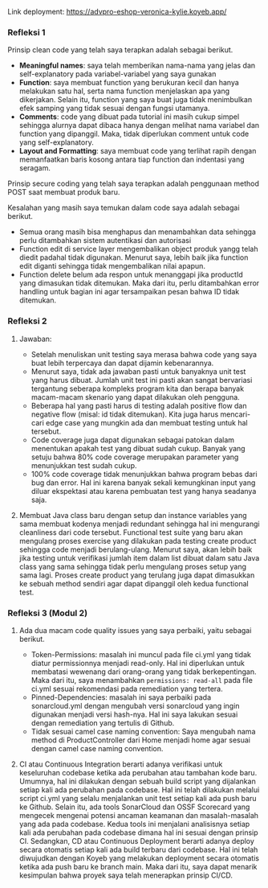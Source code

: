 Link deployment: https://advpro-eshop-veronica-kylie.koyeb.app/

### Refleksi 1
Prinsip clean code yang telah saya terapkan adalah sebagai berikut.
- **Meaningful names**: saya telah memberikan nama-nama yang jelas dan self-explanatory pada variabel-variabel yang saya gunakan
- **Function**: saya membuat function yang berukuran kecil dan hanya melakukan satu hal, serta nama function menjelaskan apa yang dikerjakan. Selain itu, function yang saya buat juga tidak menimbulkan efek samping yang tidak sesuai dengan fungsi utamanya.
- **Comments**: code yang dibuat pada tutorial ini masih cukup simpel sehingga alurnya dapat dibaca hanya dengan melihat nama variabel dan function yang dipanggil. Maka, tidak diperlukan comment untuk code yang self-explanatory.
- **Layout and Formatting**: saya membuat code yang terlihat rapih dengan memanfaatkan baris kosong antara tiap function dan indentasi yang seragam.

Prinsip secure coding yang telah saya terapkan adalah penggunaan method POST saat membuat produk baru.

Kesalahan yang masih saya temukan dalam code saya adalah sebagai berikut.
- Semua orang masih bisa menghapus dan menambahkan data sehingga perlu ditambahkan sistem autentikasi dan autorisasi
- Function edit di service layer mengembalikan object produk yangg telah diedit padahal tidak digunakan. Menurut saya, lebih baik jika function edit diganti sehingga tidak mengembalikan nilai apapun.
- Function delete belum ada respon untuk menanggapi jika productId yang dimasukan tidak ditemukan. Maka dari itu, perlu ditambahkan error handling untuk bagian ini agar tersampaikan pesan bahwa ID tidak ditemukan.

### Refleksi 2
1. Jawaban:
    - Setelah menuliskan unit testing saya merasa bahwa code yang saya buat lebih terpercaya dan dapat dijamin kebenarannya.
    - Menurut saya, tidak ada jawaban pasti untuk banyaknya unit test yang harus dibuat. Jumlah unit test ini pasti akan sangat bervariasi tergantung seberapa kompleks program kita dan berapa banyak macam-macam skenario yang dapat dilakukan oleh pengguna.
    - Beberapa hal yang pasti harus di testing adalah positive flow dan negative flow (misal: id tidak ditemukan). Kita juga harus mencari-cari edge case yang mungkin ada dan membuat testing untuk hal tersebut.
    - Code coverage juga dapat digunakan sebagai patokan dalam menentukan apakah test yang dibuat sudah cukup. Banyak yang setuju bahwa 80% code coverage merupakan parameter yang menunjukkan test sudah cukup.
    - 100% code coverage tidak menunjukkan bahwa program bebas dari bug dan error. Hal ini karena banyak sekali kemungkinan input yang diluar ekspektasi atau karena pembuatan test yang hanya seadanya saja.


2. Membuat Java class baru dengan setup dan instance variables yang sama membuat kodenya menjadi redundant sehingga hal ini mengurangi cleanliness dari code tersebut. Functional test suite yang baru akan mengulang proses exercise yang dilakukan pada testing create product sehingga code menjadi berulang-ulang. Menurut saya, akan lebih baik jika testing untuk verifikasi jumlah item dalam list dibuat dalam satu Java class yang sama sehingga tidak perlu mengulang proses setup yang sama lagi. Proses create product yang terulang juga dapat dimasukkan ke sebuah method sendiri agar dapat dipanggil oleh kedua functional test.

### Refleksi 3 (Modul 2)
1. Ada dua macam code quality issues yang saya perbaiki, yaitu sebagai berikut.
   - Token-Permissions: masalah ini muncul pada file ci.yml yang tidak diatur permissionnya menjadi read-only. Hal ini diperlukan untuk membatasi wewenang dari orang-orang yang tidak berkepentingan. Maka dari itu, saya menambahkan ```permissions: read-all``` pada file ci.yml sesuai rekomendasi pada remediation yang tertera.
   - Pinned-Dependencies: masalah ini saya perbaiki pada sonarcloud.yml dengan mengubah versi sonarcloud yang ingin digunakan menjadi versi hash-nya. Hal ini saya lakukan sesuai dengan remediation yang tertulis di Github.
   - Tidak sesuai camel case naming convention: Saya mengubah nama method di ProductController dari Home menjadi home agar sesuai dengan camel case naming convention.
   
2. CI atau Continuous Integration berarti adanya verifikasi untuk keseluruhan codebase ketika ada perubahan atau tambahan kode baru. Umumnya, hal ini dilakukan dengan sebuah build script yang dijalankan setiap kali ada perubahan pada codebase. Hal ini telah dilakukan melalui script ci.yml yang selalu menjalankan unit test setiap kali ada push baru ke Github. Selain itu, ada tools SonarCloud dan OSSF Scorecard yang mengecek mengenai potensi ancaman keamanan dan masalah-masalah yang ada pada codebase. Kedua tools ini menjalani analisisnya setiap kali ada perubahan pada codebase dimana hal ini sesuai dengan prinsip CI. 
Sedangkan, CD atau Continuous Deployment berarti adanya deploy secara otomatis setiap kali ada build terbaru dari codebase. Hal ini telah diwujudkan dengan Koyeb yang melakukan deployment secara otomatis ketika ada push baru ke branch main. Maka dari itu, saya dapat menarik kesimpulan bahwa proyek saya telah menerapkan prinsip CI/CD.